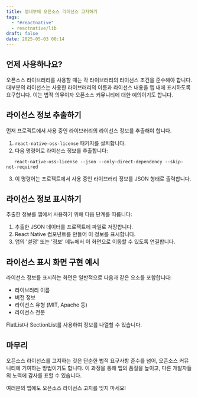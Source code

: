 ```yaml
---
title: 앱내부에 오픈소스 라이선스 고지하기
tags:
  - "#reactnative"
  - reactnative/lib
draft: false
date: 2025-05-03 00:14
---
```

## 언제 사용하나요?

오픈소스 라이브러리를 사용할 때는 각 라이브러리의 라이선스 조건을 준수해야 합니다. 
대부분의 라이선스는 사용한 라이브러리의 이름과 라이선스 내용을 앱 내에 표시하도록 요구합니다.
이는 법적 의무이자 오픈소스 커뮤니티에 대한 예의이기도 합니다.

## 라이선스 정보 추출하기

먼저 프로젝트에서 사용 중인 라이브러리의 라이선스 정보를 추출해야 합니다.

1. `react-native-oss-license` 패키지를 설치합니다.
2. 다음 명령어로 라이선스 정보를 추출합니다:
```shell
   react-native-oss-license --json --only-direct-dependency --skip-not-required
```
3. 이 명령어는 프로젝트에서 사용 중인 라이브러리 정보를 JSON 형태로 출력합니다.

## 라이선스 정보 표시하기

추출한 정보를 앱에서 사용하기 위해 다음 단계를 따릅니다:

1. 추출한 JSON 데이터를 프로젝트에 파일로 저장합니다.
2. React Native 컴포넌트를 만들어 이 정보를 표시합니다.
3. 앱의 '설정' 또는 '정보' 메뉴에서 이 화면으로 이동할 수 있도록 연결합니다.

## 라이선스 표시 화면 구현 예시

라이선스 정보를 표시하는 화면은 일반적으로 다음과 같은 요소를 포함합니다:

- 라이브러리 이름
- 버전 정보
- 라이선스 유형 (MIT, Apache 등)
- 라이선스 전문

FlatList나 SectionList를 사용하여 정보를 나열할 수 있습니다.

## 마무리

오픈소스 라이선스를 고지하는 것은 단순한 법적 요구사항 준수를 넘어, 오픈소스 커뮤니티에 기여하는 방법이기도 합니다. 이 과정을 통해 앱의 품질을 높이고, 다른 개발자들의 노력에 감사를 표할 수 있습니다.

여러분의 앱에도 오픈소스 라이선스 고지를 잊지 마세요!